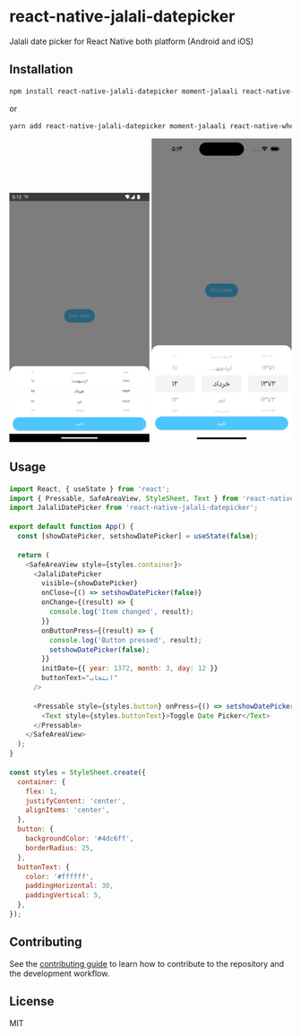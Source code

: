 # react-native-jalali-datepicker

Jalali date picker for React Native both platform (Android and iOS)

## Installation

```sh
npm install react-native-jalali-datepicker moment-jalaali react-native-wheel-picker-android react-native-modal
```

or

```sh
yarn add react-native-jalali-datepicker moment-jalaali react-native-wheel-picker-android react-native-modal
```

<p align="center">
  <img src="https://github.com/mohamadnavabi/react-native-jalali-datepicker/blob/master/example/Android.png?raw=true" width="250" title="Android example">
  <img src="https://github.com/mohamadnavabi/react-native-jalali-datepicker/blob/master/example/iOS.png?raw=true" width="250" alt="iOS example">
</p>

## Usage

```js
import React, { useState } from 'react';
import { Pressable, SafeAreaView, StyleSheet, Text } from 'react-native';
import JalaliDatePicker from 'react-native-jalali-datepicker';

export default function App() {
  const [showDatePicker, setshowDatePicker] = useState(false);

  return (
    <SafeAreaView style={styles.container}>
      <JalaliDatePicker
        visible={showDatePicker}
        onClose={() => setshowDatePicker(false)}
        onChange={(result) => {
          console.log('Item changed', result);
        }}
        onButtonPress={(result) => {
          console.log('Button pressed', result);
          setshowDatePicker(false);
        }}
        initDate={{ year: 1372, month: 3, day: 12 }}
        buttonText="انتخاب"
      />

      <Pressable style={styles.button} onPress={() => setshowDatePicker(true)}>
        <Text style={styles.buttonText}>Toggle Date Picker</Text>
      </Pressable>
    </SafeAreaView>
  );
}

const styles = StyleSheet.create({
  container: {
    flex: 1,
    justifyContent: 'center',
    alignItems: 'center',
  },
  button: {
    backgroundColor: '#4dc6ff',
    borderRadius: 25,
  },
  buttonText: {
    color: '#ffffff',
    paddingHorizontal: 30,
    paddingVertical: 5,
  },
});
```

## Contributing

See the [contributing guide](CONTRIBUTING.md) to learn how to contribute to the repository and the development workflow.

## License

MIT
